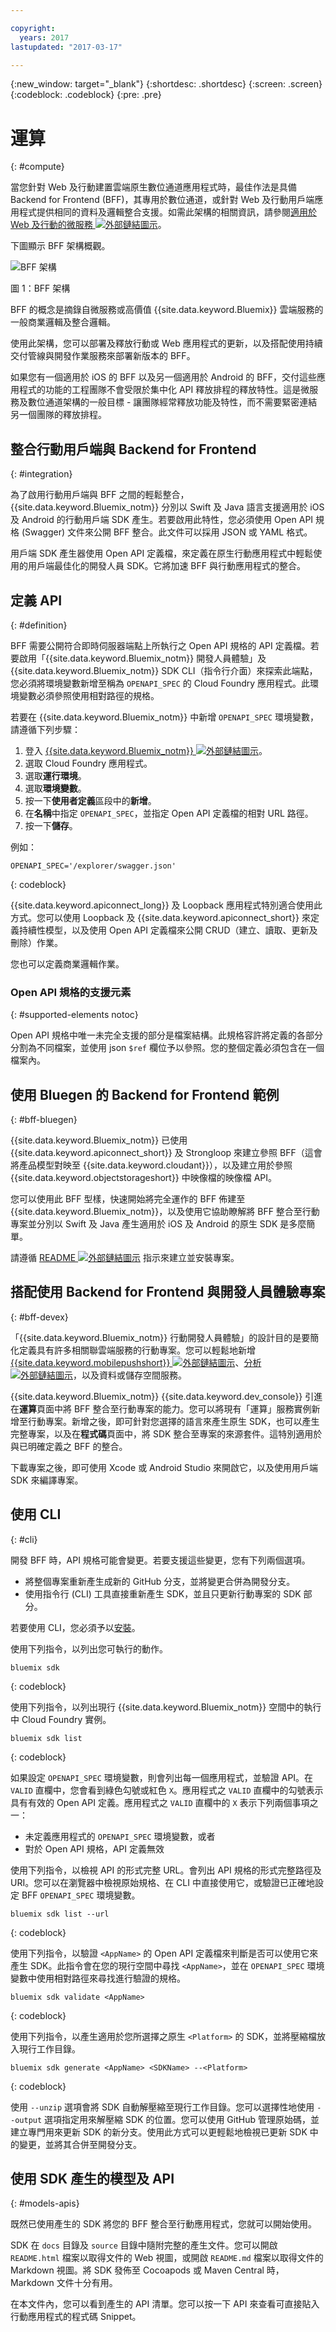 ```yaml
---

copyright:
  years: 2017
lastupdated: "2017-03-17"

---
```

{:new_window: target="_blank"}
{:shortdesc: .shortdesc}
{:screen: .screen}
{:codeblock: .codeblock}
{:pre: .pre}

# 運算
{: #compute}

當您針對 Web 及行動建置雲端原生數位通道應用程式時，最佳作法是具備 Backend for Frontend (BFF)，其專用於數位通道，或針對 Web 及行動用戶端應用程式提供相同的資料及邏輯整合支援。如需此架構的相關資訊，請參閱[適用於 Web 及行動的微服務 ![外部鏈結圖示](../icons/launch-glyph.svg)](https://www.ibm.com/devops/method/content/architecture/omnichannelArchitecture)。

下圖顯示 BFF 架構概觀。

![BFF 架構](images/bff-arch.png)

圖 1：BFF 架構

BFF 的概念是摘錄自微服務或高價值 {{site.data.keyword.Bluemix}} 雲端服務的一般商業邏輯及整合邏輯。

使用此架構，您可以部署及釋放行動或 Web 應用程式的更新，以及搭配使用持續交付管線與開發作業服務來部署新版本的 BFF。

如果您有一個適用於 iOS 的 BFF 以及另一個適用於 Android 的 BFF，交付這些應用程式的功能的工程團隊不會受限於集中化 API 釋放排程的釋放特性。這是微服務及數位通道架構的一般目標 - 讓團隊經常釋放功能及特性，而不需要緊密連結另一個團隊的釋放排程。

<!--
## Backend for Frontends (BFF)
{: #bff}

Backend for Frontend patterns, commonly known as BFFs, really help you to focus on exposing business data and services in a form that matches the user interaction requirements. To optimize a user journey to your cloud solution, it may require a different user journey for the mobile application and a richer, more detailed journey for the Web application. With the introduction of voice-controlled devices like the [{{site.data.keyword.conversationfull}} ![External link icon](../icons/launch-glyph.svg "External link icon")](https://www.ibm.com/watson/developercloud/conversation.html) service, the interaction with a user could be controlled by voice. This digital channel will require a very different BFF for managing these voice intent-based interactions.

With {{site.data.keyword.Bluemix_notm}}, you can build a BFF by using polyglot programming approach to define the BFF. IBM recommends using Node, Swift, or Java and running them in a cloud native pattern with either Cloud Foundry, Container services, or serverless.

The BFF will manage the integration with services for data persistence, caching, and integration with high-value services like {{site.data.keyword.ibmwatson}}, {{site.data.keyword.iot_short_notm}}, {{site.data.keyword.weather_short}}, and data analytics like {{site.data.keyword.sparks}}.

The BFF will expose an API most commonly using a REST pattern, but you can design your BFF to work from a messaging architecture using {{site.data.keyword.messagehub}}.
-->


## 整合行動用戶端與 Backend for Frontend
{: #integration}

為了啟用行動用戶端與 BFF 之間的輕鬆整合，{{site.data.keyword.Bluemix_notm}} 分別以 Swift 及 Java 語言支援適用於 iOS 及 Android 的行動用戶端 SDK 產生。若要啟用此特性，您必須使用 Open API 規格 (Swagger) 文件來公開 BFF 整合。此文件可以採用 JSON 或 YAML 格式。

用戶端 SDK 產生器使用 Open API 定義檔，來定義在原生行動應用程式中輕鬆使用的用戶端最佳化的開發人員 SDK。它將加速 BFF 與行動應用程式的整合。


## 定義 API
{: #definition}

BFF 需要公開符合即時伺服器端點上所執行之 Open API 規格的 API 定義檔。若要啟用「{{site.data.keyword.Bluemix_notm}} 開發人員體驗」及 {{site.data.keyword.Bluemix_notm}} SDK CLI（指令行介面）來探索此端點，您必須將環境變數新增至稱為 `OPENAPI_SPEC` 的 Cloud Foundry 應用程式。此環境變數必須參照使用相對路徑的規格。

若要在 {{site.data.keyword.Bluemix_notm}} 中新增 `OPENAPI_SPEC` 環境變數，請遵循下列步驟：

1. 登入 [{{site.data.keyword.Bluemix_notm}} ![外部鏈結圖示](../icons/launch-glyph.svg)](http://bluemix.net)。
2. 選取 Cloud Foundry 應用程式。
3. 選取**運行環境**。
4. 選取**環境變數**。
5. 按一下**使用者定義**區段中的**新增**。
6. 在**名稱**中指定 `OPENAPI_SPEC`，並指定 Open API 定義檔的相對 URL 路徑。
7. 按一下**儲存**。

<!--
To add the `OPENAPI_SPEC` environment variable locally and push your changes to {{site.data.keyword.Bluemix_notm}} with the [Cloud Foundry CLI ![External link icon](../icons/launch-glyph.svg)](https://github.com/cloudfoundry/cli#getting-started), follow these steps:

1. Open Terminal and navigate to your project directory.
2. Add the following code to the `manifest.yml` file.

   ```
   env:
       "OPENAPI_SPEC": "<relative URL path to your Open API definition file>"
   ```
   {: codeblock}
3. Save your changes to the `manifest.yml` file.
4. Run `cf push` to deploy the changes to {{site.data.keyword.Bluemix_notm}}.
-->

例如：

```
OPENAPI_SPEC='/explorer/swagger.json'
```
{: codeblock}

{{site.data.keyword.apiconnect_long}} 及 Loopback 應用程式特別適合使用此方式。您可以使用 Loopback 及 {{site.data.keyword.apiconnect_short}} 來定義持續性模型，以及使用 Open API 定義檔來公開 CRUD（建立、讀取、更新及刪除）作業。

您也可以定義商業邏輯作業。


### Open API 規格的支援元素
{: #supported-elements notoc}

Open API 規格中唯一未完全支援的部分是檔案結構。此規格容許將定義的各部分分割為不同檔案，並使用 json `$ref` 欄位予以參照。您的整個定義必須包含在一個檔案內。


## 使用 Bluegen 的 Backend for Frontend 範例
{: #bff-bluegen}

{{site.data.keyword.Bluemix_notm}} 已使用 {{site.data.keyword.apiconnect_short}} 及 Strongloop 來建立參照 BFF（這會將產品模型對映至 {{site.data.keyword.cloudant}}），以及建立用於參照 {{site.data.keyword.objectstorageshort}} 中映像檔的映像檔 API。

您可以使用此 BFF 型樣，快速開始將完全運作的 BFF 佈建至 {{site.data.keyword.Bluemix_notm}}，以及使用它協助瞭解將 BFF 整合至行動專案並分別以 Swift 及 Java 產生適用於 iOS 及 Android 的原生 SDK 是多麼簡單。

請遵循 [README ![外部鏈結圖示](../icons/launch-glyph.svg "外部鏈結圖示")](https://github.com/ibm-bluemix-mobile-services/backend-for-frontend-node) 指示來建立並安裝專案。


## 搭配使用 Backend for Frontend 與開發人員體驗專案
{: #bff-devex}

「{{site.data.keyword.Bluemix_notm}} 行動開發人員體驗」的設計目的是要簡化定義具有許多相關聯雲端服務的行動專案。您可以輕鬆地新增 [{{site.data.keyword.mobilepushshort}} ![外部鏈結圖示](../icons/launch-glyph.svg)](/docs/services/mobilepush/index.html)、[分析 ![外部鏈結圖示](../icons/launch-glyph.svg)](/docs/services/mobileanalytics/index.html)，以及資料或儲存空間服務。

{{site.data.keyword.Bluemix_notm}} {{site.data.keyword.dev_console}} 引進在**運算**頁面中將 BFF 整合至行動專案的能力。您可以將現有「運算」服務實例新增至行動專案。新增之後，即可針對您選擇的語言來產生原生 SDK，也可以產生完整專案，以及在**程式碼**頁面中，將 SDK 整合至專案的來源套件。這特別適用於與已明確定義之 BFF 的整合。

下載專案之後，即可使用 Xcode 或 Android Studio 來開啟它，以及使用用戶端 SDK 來編譯專案。


## 使用 CLI
{: #cli}

開發 BFF 時，API 規格可能會變更。若要支援這些變更，您有下列兩個選項。

* 將整個專案重新產生成新的 GitHub 分支，並將變更合併為開發分支。
* 使用指令行 (CLI) 工具直接重新產生 SDK，並且只更新行動專案的 SDK 部分。

若要使用 CLI，您必須予以[安裝](sdk_cli.html#installation)。

使用下列指令，以列出您可執行的動作。

```
bluemix sdk
```
{: codeblock}

使用下列指令，以列出現行 {{site.data.keyword.Bluemix_notm}} 空間中的執行中 Cloud Foundry 實例。

```
bluemix sdk list
```
{: codeblock}

如果設定 `OPENAPI_SPEC` 環境變數，則會列出每一個應用程式，並驗證 API。在 `VALID` 直欄中，您會看到綠色勾號或紅色 `X`。應用程式之 `VALID` 直欄中的勾號表示具有有效的 Open API 定義。應用程式之 `VALID` 直欄中的 `X` 表示下列兩個事項之一：

* 未定義應用程式的 `OPENAPI_SPEC` 環境變數，或者
* 對於 Open API 規格，API 定義無效

使用下列指令，以檢視 API 的形式完整 URL。會列出 API 規格的形式完整路徑及 URI。您可以在瀏覽器中檢視原始規格、在 CLI 中直接使用它，或驗證已正確地設定 BFF `OPENAPI_SPEC` 環境變數。

```
bluemix sdk list --url
```
{: codeblock}

使用下列指令，以驗證 `<AppName>` 的 Open API 定義檔來判斷是否可以使用它來產生 SDK。此指令會在您的現行空間中尋找 `<AppName>`，並在 `OPENAPI_SPEC` 環境變數中使用相對路徑來尋找進行驗證的規格。

```
bluemix sdk validate <AppName>
```
{: codeblock}

使用下列指令，以產生適用於您所選擇之原生 `<Platform>` 的 SDK，並將壓縮檔放入現行工作目錄。

```
bluemix sdk generate <AppName> <SDKName> --<Platform>
```
{: codeblock}

使用 `--unzip` 選項會將 SDK 自動解壓縮至現行工作目錄。您可以選擇性地使用 `--output` 選項指定用來解壓縮 SDK 的位置。您可以使用 GitHub 管理原始碼，並建立專門用來更新 SDK 的新分支。使用此方式可以更輕鬆地檢視已更新 SDK 中的變更，並將其合併至開發分支。


## 使用 SDK 產生的模型及 API
{: #models-apis}

既然已使用產生的 SDK 將您的 BFF 整合至行動應用程式，您就可以開始使用。

SDK 在 `docs` 目錄及 `source` 目錄中隨附完整的產生文件。您可以開啟 `README.html` 檔案以取得文件的 Web 視圖，或開啟 `README.md` 檔案以取得文件的 Markdown 視圖。將 SDK 發佈至 Cocoapods 或 Maven Central 時，Markdown 文件十分有用。

在本文件內，您可以看到產生的 API 清單。您可以按一下 API 來查看可直接貼入行動應用程式的程式碼 Snippet。

